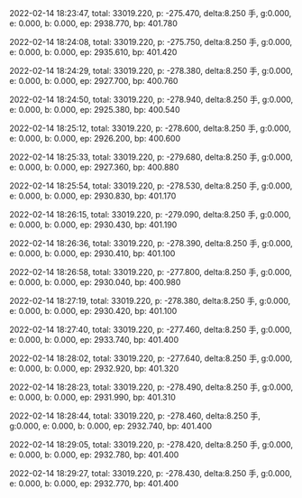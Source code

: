 2022-02-14 18:23:47, total: 33019.220, p: -275.470, delta:8.250 手, g:0.000, e: 0.000, b: 0.000, ep: 2938.770, bp: 401.780

2022-02-14 18:24:08, total: 33019.220, p: -275.750, delta:8.250 手, g:0.000, e: 0.000, b: 0.000, ep: 2935.610, bp: 401.420

2022-02-14 18:24:29, total: 33019.220, p: -278.380, delta:8.250 手, g:0.000, e: 0.000, b: 0.000, ep: 2927.700, bp: 400.760

2022-02-14 18:24:50, total: 33019.220, p: -278.940, delta:8.250 手, g:0.000, e: 0.000, b: 0.000, ep: 2925.380, bp: 400.540

2022-02-14 18:25:12, total: 33019.220, p: -278.600, delta:8.250 手, g:0.000, e: 0.000, b: 0.000, ep: 2926.200, bp: 400.600

2022-02-14 18:25:33, total: 33019.220, p: -279.680, delta:8.250 手, g:0.000, e: 0.000, b: 0.000, ep: 2927.360, bp: 400.880

2022-02-14 18:25:54, total: 33019.220, p: -278.530, delta:8.250 手, g:0.000, e: 0.000, b: 0.000, ep: 2930.830, bp: 401.170

2022-02-14 18:26:15, total: 33019.220, p: -279.090, delta:8.250 手, g:0.000, e: 0.000, b: 0.000, ep: 2930.430, bp: 401.190

2022-02-14 18:26:36, total: 33019.220, p: -278.390, delta:8.250 手, g:0.000, e: 0.000, b: 0.000, ep: 2930.410, bp: 401.100

2022-02-14 18:26:58, total: 33019.220, p: -277.800, delta:8.250 手, g:0.000, e: 0.000, b: 0.000, ep: 2930.040, bp: 400.980

2022-02-14 18:27:19, total: 33019.220, p: -278.380, delta:8.250 手, g:0.000, e: 0.000, b: 0.000, ep: 2930.420, bp: 401.100

2022-02-14 18:27:40, total: 33019.220, p: -277.460, delta:8.250 手, g:0.000, e: 0.000, b: 0.000, ep: 2933.740, bp: 401.400

2022-02-14 18:28:02, total: 33019.220, p: -277.640, delta:8.250 手, g:0.000, e: 0.000, b: 0.000, ep: 2932.920, bp: 401.320

2022-02-14 18:28:23, total: 33019.220, p: -278.490, delta:8.250 手, g:0.000, e: 0.000, b: 0.000, ep: 2931.990, bp: 401.310

2022-02-14 18:28:44, total: 33019.220, p: -278.460, delta:8.250 手, g:0.000, e: 0.000, b: 0.000, ep: 2932.740, bp: 401.400

2022-02-14 18:29:05, total: 33019.220, p: -278.420, delta:8.250 手, g:0.000, e: 0.000, b: 0.000, ep: 2932.780, bp: 401.400

2022-02-14 18:29:27, total: 33019.220, p: -278.430, delta:8.250 手, g:0.000, e: 0.000, b: 0.000, ep: 2932.770, bp: 401.400